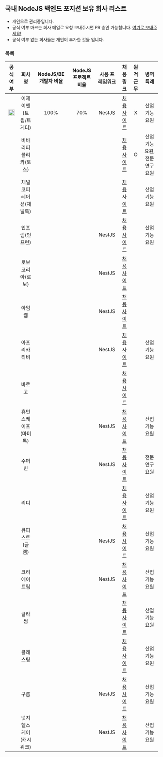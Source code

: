## 국내 NodeJS 백엔드 포지션 보유 회사 리스트


- 개인으로 관리중입니다.
- 공식 여부 마크는 회사 메일로 요청 보내주시면 PR 승인 가능합니다. [여기로 보내주세요!](mailto:j_kim@ejn.gg)
- 공식 여부 없는 회사들은 개인이 추가한 것들 입니다.


### 목록
|공식 여부| 회사명 | NodeJS/BE 개발자 비율 | NodeJS 프로젝트 비율 | 사용 프레임워크 | 채용 링크 | 원격 근무 | 병역 특례 |
|:------: |:------:|:-----------:|:---------:|:---------:|:---------:|:---------:|:---------:|
| <img src="https://github.com/ejn-jimmy/node-backend-in-korea/assets/142366502/e5e8cf74-3c26-4705-b56c-97fb3c6e11bf" width="20" height="20"/> | 이제이엔(트윕/트게더) | 100% | 70% | NestJS | [채용 사이트](https://www.ejn.team/) | X | 산업기능요원 |
| | 비바리퍼블리카(토스)	 |  | |  | [채용 사이트](https://toss.im/career/jobs?search=node) | O | 산업기능요원, 전문연구요원 |
| | 채널코퍼레이션(채널톡)	 |  | |  | [채용 사이트](https://channel.io/ko/jobs) |  | 산업기능요원 |
| | 인프랩(인프런)	 |  | | NestJS | [채용 사이트](https://inflab.oopy.io/) |  | 산업기능요원 |
| | 로보코리아(로보)	 |  | | NestJS| [채용 사이트](https://orbisailovo.notion.site/LOVO-db490c88a5384f778e913c614b7f6530) |  |  |
| | 아임웹	 |  | | NestJS | [채용 사이트](https://career.imweb.me/) |  |  |
| | 아프리카티비	 |  | | NestJS | [채용 사이트](https://recruit.afreecatv.com/recruit_list.php) |  | 산업기능요원 |
| | 바로고	 |  | |  | [채용 사이트](https://career.barogo.com/recruit) |  |  |
| | 휴먼스케이프(마미톡)	 |  | | NestJS | [채용 사이트](https://humanscape.notion.site/Walk-with-us-cf598bdb4e9c47cd87fde501d42e169a) |  | 산업기능요원 |
| | 수퍼빈	 |  | | NestJS | [채용 사이트](https://superbin.co.kr/team/jobs) |  | 전문연구요원 |
| | 리디	 |  | |  | [채용 사이트](https://ridi.career.greetinghr.com/recruit#92e8e79f-2e0a-4e3a-93d6-14e7be305fb7) |  | 산업기능요원 |
| | 큐피스트 (글램)	 |  | | NestJS | [채용 사이트](https://www.cupist.com/hiring) |  | 산업기능요원 |
| | 크리에이트립	 |  | | NestJS | [채용 사이트](https://career.creatrip.team/home#f091e1dc-28de-4dd3-8a2f-0c2ef9d6ffe2) |  | 산업기능요원 |
| | 클라썸	 |  | |  | [채용 사이트](https://classum.career.greetinghr.com/apply#c5a9a369-031c-4cf1-867a-c1907b96d4db) |  | 산업기능요원 |
| | 클래스팅 |  | |  | [채용 사이트](https://careers.classting.com/recruit) |  | 산업기능요원 |
| | 구름	 |  | | NestJS | [채용 사이트](https://goorm.co/recruit) |  | 산업기능요원 |
| | 넛지헬스케어(캐시워크) |  | | NestJS | [채용 사이트](https://cashwalk12.career.greetinghr.com/) |  | 산업기능요원 |
